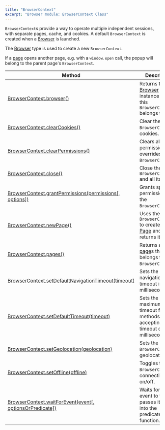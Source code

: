 ```yaml
---
title: "BrowserContext"
excerpt: "Browser module: BrowserContext Class"
---
```


`BrowserContext`s provide a way to operate multiple independent sessions, with separate pages, cache, and cookies. A default `BrowserContext` is created when a [Browser](/javascript-api/k6-browser/api/browser) is launched.

The [Browser](/javascript-api/k6-browser/api/browser) type is used to create a new `BrowserContext`.

If a [page](/javascript-api/k6-browser/api/page) opens another page, e.g. with a `window.open` call, the popup will belong to the parent page's `BrowserContext`.


| Method                                                                                                                                          | Description                                                                                                |
|-------------------------------------------------------------------------------------------------------------------------------------------------|------------------------------------------------------------------------------------------------------------|
| [BrowserContext.browser()](/javascript-api/k6-browser/api/browsercontext/browser/)                                                                 | Returns the [Browser](/javascript-api/k6-browser/api/browser) instance that this `BrowserContext` belongs to. |
| [BrowserContext.clearCookies()](/javascript-api/k6-browser/api/browsercontext/clearcookies/) <BWIPT id="442"/>                                     | Clear the `BrowserContext`'s cookies.                                                                      |
| [BrowserContext.clearPermissions()](/javascript-api/k6-browser/api/browsercontext/clearpermissions) <BWIPT id="443"/>                              | Clears all permission overrides for the `BrowserContext`.                                                  |
| [BrowserContext.close()](/javascript-api/k6-browser/api/browsercontext/close)                                                                      | Close the `BrowserContext` and all its [page](/javascript-api/k6-browser/api/page)s.                          |
| [BrowserContext.grantPermissions(permissions[, options])](/javascript-api/k6-browser/api/browsercontext/grantpermissions)                          | Grants specified permissions to the `BrowserContext`.                                                      |
| [BrowserContext.newPage()](/javascript-api/k6-browser/api/browsercontext/newpage)                                                                  | Uses the `BrowserContext` to create a new [Page](/javascript-api/k6-browser/api/page/) and returns it.        |
| [BrowserContext.pages()](/javascript-api/k6-browser/api/browsercontext/pages) <BWIPT id="444"/>                                                    | Returns a list of [page](/javascript-api/k6-browser/api/page)s that belongs to the `BrowserContext`.          |
| [BrowserContext.setDefaultNavigationTimeout(timeout)](/javascript-api/k6-browser/api/browsercontext/setdefaultnavigationtimeout) <BWIPT id="445"/> | Sets the default navigation timeout in milliseconds.                                                       |
| [BrowserContext.setDefaultTimeout(timeout)](/javascript-api/k6-browser/api/browsercontext/setdefaulttimeout) <BWIPT id="456"/>                     | Sets the default maximum timeout for all methods accepting a timeout option in milliseconds.               |
| [BrowserContext.setGeolocation(geolocation)](/javascript-api/k6-browser/api/browsercontext/setgeolocation) <BWIPT id="435"/>                       | Sets the `BrowserContext`'s geolocation.                                                                   |
| [BrowserContext.setOffline(offline)](/javascript-api/k6-browser/api/browsercontext/setoffline)                                                     | Toggles the `BrowserContext`'s connectivity on/off.                                                        |
| [BrowserContext.waitForEvent(event[, optionsOrPredicate])](/javascript-api/k6-browser/api/browsercontext/waitforevent) <BWIPT id="447"/>           | Waits for the event to fire and passes its value into the predicate function.                              |

